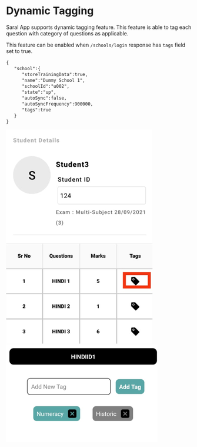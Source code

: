 # Dynamic Tagging

Saral App supports dynamic tagging feature. This feature is able to tag each question with category of questions as applicable.

This feature can be enabled when `/schools/login` response has `tags` field set to true.

```
{
   "school":{
      "storeTrainingData":true,
      "name":"Dummy School 1",
      "schoolId":"u002",
      "state":"up",
      "autoSync":false,
      "autoSyncFrequency":900000,
      "tags":true
   }
}
```

![](<../../.gitbook/assets/image (3).png>) ![](<../../.gitbook/assets/image (1).png>)

